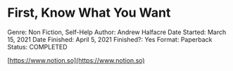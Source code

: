 # First, Know What You Want

Genre: Non Fiction, Self-Help
Author: Andrew Halfacre
Date Started: March 15, 2021
Date Finished: April 5, 2021
Finished?: Yes
Format: Paperback
Status: COMPLETED

[https://www.notion.so](https://www.notion.so)